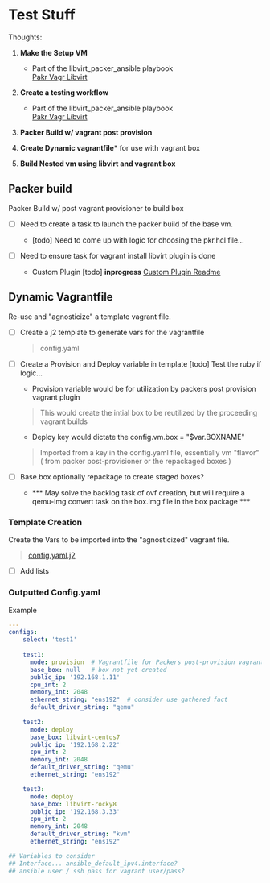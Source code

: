 # Test Stuff

Thoughts:

1. **Make the Setup VM**  
   - Part of the libvirt_packer_ansible playbook  
   [Pakr Vagr Libvirt](https://github.com/bvaughn123/Libvirt-Vagrant-Packer)  
   
2. **Create a testing workflow**
   - Part of the libvirt_packer_ansible playbook  
   [Pakr Vagr Libvirt](https://github.com/bvaughn123/Libvirt-Vagrant-Packer)  
     
3. **Packer Build w/ vagrant post provision**  

4. **Create Dynamic vagrantfile*** for use with vagrant box   

5. **Build Nested vm using libvirt and vagrant box**  


## Packer build

Packer Build w/ post vagrant provisioner to build box 

- [ ] Need to create a task to launch the packer build of the base vm.  
    - [todo] Need to come up with logic for choosing the pkr.hcl file...

- [ ] Need to ensure task for vagrant install libvirt plugin is done
     - Custom Plugin [todo] **inprogress** 
     [Custom Plugin Readme](ansible/plugins/Vagrant_Plugin.md)

## Dynamic Vagrantfile

Re-use and "agnosticize" a template vagrant file.

- [ ] Create a j2 template to generate vars for the vagrantfile
    > config.yaml  

- [ ] Create a Provision and Deploy variable in template
    [todo] Test the ruby if logic...  
    - Provision variable would be for utilization by packers post provision vagrant plugin
    > This would create the intial box to be reutilized by the proceeding vagrant builds

    - Deploy key would dictate the config.vm.box = "$var.BOXNAME"  
    > Imported from a key in the config.yaml file, essentially vm "flavor" ( from packer post-provisioner or the repackaged boxes )

- [ ] Base.box optionally repackage to create staged boxes? 
    - *** May solve the backlog task of ovf creation, but will require a qemu-img convert task on the box.img file in the box package ***    

### Template Creation

Create the Vars to be imported into the "agnosticized" vagrant file.  
> [config.yaml.j2 ](ansible\templates\config.yaml.j2)

- [ ] Add lists


### Outputted Config.yaml 

Example 
```yaml
---
configs:
    select: 'test1'
    
    test1:
      mode: provision  # Vagrantfile for Packers post-provision vagrant plugin
      base_box: null   # box not yet created
      public_ip: '192.168.1.11'
      cpu_int: 2
      memory_int: 2048
      ethernet_string: "ens192"  # consider use gathered fact
      default_driver_string: "qemu"
    
    test2:
      mode: deploy
      base_box: libvirt-centos7
      public_ip: '192.168.2.22'
      cpu_int: 2
      memory_int: 2048
      default_driver_string: "qemu"
      ethernet_string: "ens192"

    test3:
      mode: deploy
      base_box: libvirt-rocky8
      public_ip: '192.168.3.33'
      cpu_int: 2
      memory_int: 2048
      default_driver_string: "kvm"
      ethernet_string: "ens192"

## Variables to consider
## Interface... ansible_default_ipv4.interface?
## ansible user / ssh pass for vagrant user/pass?
```






